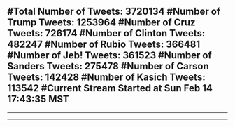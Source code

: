 #Total Number of Tweets: 3720134 
#Number of Trump Tweets: 1253964
#Number of Cruz Tweets: 726174
#Number of Clinton Tweets: 482247
#Number of Rubio Tweets: 366481
#Number of Jeb! Tweets: 361523
#Number of Sanders Tweets: 275478
#Number of Carson Tweets: 142428
#Number of Kasich Tweets: 113542
#Current Stream Started at Sun Feb 14 17:43:35 MST
---
---
---
